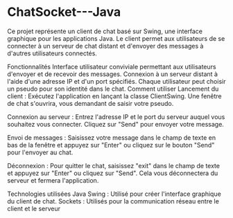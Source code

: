 # ChatSocket---Java 
Ce projet représente un client de chat basé sur Swing, une interface graphique pour les applications Java. Le client permet aux utilisateurs de se connecter à un serveur de chat distant et d'envoyer des messages à d'autres utilisateurs connectés.

Fonctionnalités
Interface utilisateur conviviale permettant aux utilisateurs d'envoyer et de recevoir des messages.
Connexion à un serveur distant à l'aide d'une adresse IP et d'un port spécifiés.
Chaque utilisateur peut choisir un pseudo pour son identité dans le chat.
Comment utiliser
Lancement du client : Exécutez l'application en lançant la classe ClientSwing. Une fenêtre de chat s'ouvrira, vous demandant de saisir votre pseudo.

Connexion au serveur : Entrez l'adresse IP et le port du serveur auquel vous souhaitez vous connecter. Cliquez sur "Send" pour envoyer votre message.

Envoi de messages : Saisissez votre message dans le champ de texte en bas de la fenêtre et appuyez sur "Enter" ou cliquez sur le bouton "Send" pour l'envoyer au chat.

Déconnexion : Pour quitter le chat, saisissez "exit" dans le champ de texte et appuyez sur "Enter" ou cliquez sur "Send". Cela vous déconnectera du serveur et fermera l'application.

Technologies utilisées
Java Swing : Utilisé pour créer l'interface graphique du client de chat.
Sockets : Utilisés pour la communication réseau entre le client et le serveur
